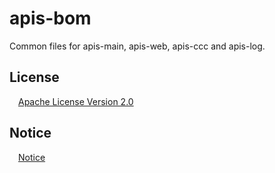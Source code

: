 # apis-bom

Common files for apis-main, apis-web, apis-ccc and apis-log.

## License
&emsp;[Apache License Version 2.0](https://github.com/SonyCSL/apis-bom/blob/master/LICENSE)

## Notice
&emsp;[Notice](https://github.com/SonyCSL/apis-bom/blob/main/NOTICE.md)
